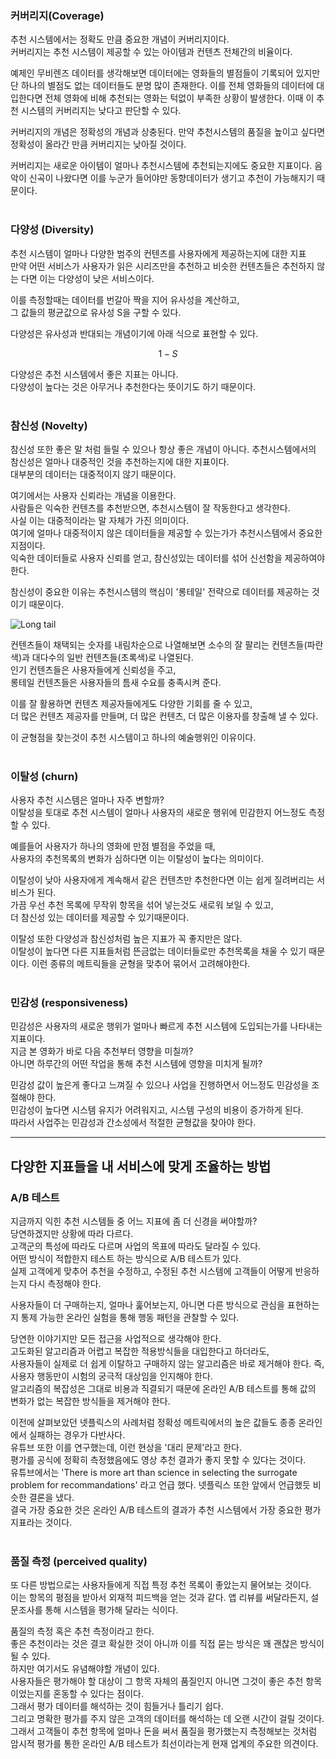 ### 커버리지(Coverage)

추천 시스템에서는 정확도 만큼 중요한 개념이 커버리지이다.  
커버리지는 추천 시스템이 제공할 수 있는 아이템과 컨텐츠 전체간의 비율이다.

예제인 무비렌즈 데이터를 생각해보면 데이터에는 영화들의 별점들이 기록되어 있지만 단 하나의 별점도 없는 데이터들도 분명 많이 존재한다. 이를 전체 영화들의 데이터에 대입한다면 전체 영화에 비해 추천되는 영화는 턱없이 부족한 상황이 발생한다. 이때 이 추천 시스템의 커버리지는 낮다고 판단할 수 있다.

커버리지의 개념은 정확성의 개념과 상충된다.
만약 추천시스템의 품질을 높이고 싶다면 정확성이 올라간 만큼 커버리지는 낮아질 것이다.

커버리지는 새로운 아이템이 얼마나 추천시스템에 추천되는지에도 중요한 지표이다.
음악이 신곡이 나왔다면 이를 누군가 들어야만 동향데이터가 생기고 추천이 가능해지기 때문이다.  
<br />

### 다양성 (Diversity)

추천 시스템이 얼마나 다양한 범주의 컨텐츠를 사용자에게 제공하는지에 대한 지표  
만약 어떤 서비스가 사용자가 읽은 시리즈만을 추천하고 비슷한 컨텐츠들은 추천하지 않는 다면 이는 다양성이 낮은 서비스이다.

이를 측정할때는 데이터를 번갈아 짝을 지어 유사성을 계산하고,  
그 값들의 평균값으로 유사성 S을 구할 수 있다.

다양성은 유사성과 반대되는 개념이기에 아래 식으로 표현할 수 있다.

$$
    1-{S}
$$

다양성은 추천 시스템에서 좋은 지표는 아니다.  
다양성이 높다는 것은 아무거나 추천한다는 뜻이기도 하기 때문이다.  
<br />

### 참신성 (Novelty)

참신성 또한 좋은 말 처럼 들릴 수 있으나 항상 좋은 개념이 아니다.
추천시스템에서의 참신성은 얼마나 대중적인 것을 추천하는지에 대한 지표이다.  
대부분의 데이터는 대중적이지 않기 때문이다.

여기에서는 사용자 신뢰라는 개념을 이용한다.  
사람들은 익숙한 컨텐츠를 추천받으면, 추천시스템이 잘 작동한다고 생각한다.  
사실 이는 대중적이라는 말 자체가 가진 의미이다.  
여기에 얼마나 대중적이지 않은 데이터들을 제공할 수 있는가가 추천시스템에서 중요한 지점이다.  
익숙한 데이터들로 사용자 신뢰를 얻고, 참신성있는 데이터를 섞어 신선함을 제공하여야 한다.

참신성이 중요한 이유는 추천시스템의 핵심이 '롱테일' 전략으로 데이터를 제공하는 것 이기 때문이다.

![Long tail](https://eumericano.s3.ap-northeast-2.amazonaws.com/dev/longtail.png "Long tail")

컨텐츠들이 채택되는 숫자를 내림차순으로 나열해보면
소수의 잘 팔리는 컨텐츠들(파란색)과 대다수의 일반 컨텐츠들(초록색)로 나열된다.  
인기 컨텐츠들은 사용자들에게 신뢰성을 주고,  
롱테일 컨텐츠들은 사용자들의 틈새 수요를 충족시켜 준다.

이를 잘 활용하면 컨텐츠 제공자들에게도 다양한 기회를 줄 수 있고,  
더 많은 컨텐츠 제공자를 만들며, 더 많은 컨텐츠, 더 많은 이용자를 창출해 낼 수 있다.

이 균형점을 찾는것이 추천 시스템이고 하나의 예술행위인 이유이다.  
<br />

### 이탈성 (churn)

사용자 추천 시스템은 얼마나 자주 변할까?  
이탈성을 토대로 추천 시스템이 얼마나 사용자의 새로운 행위에 민감한지
어느정도 측정 할 수 있다.

예를들어 사용자가 하나의 영화에 만점 별점을 주었을 때,  
사용자의 추천목록의 변화가 심하다면 이는 이탈성이 높다는 의미이다.

이탈성이 낮아 사용자에게 계속해서 같은 컨텐츠만 추천한다면 이는 쉽게 질려버리는 서비스가 된다.  
가끔 우선 추천 목록에 무작위 항목을 섞어 넣는것도 새로워 보일 수 있고,  
더 참신성 있는 데이터를 제공할 수 있기때문이다.

이탈성 또한 다양성과 참신성처럼 높은 지표가 꼭 좋지만은 않다.  
이탈성이 높다면 다른 지표들처럼 뜬금없는 데이터들로만 추천목록을 채울 수 있기 때문이다.
이런 종류의 메트릭들을 균형을 맞추어 묶어서 고려해야한다.  
<br />

### 민감성 (responsiveness)

민감성은 사용자의 새로운 행위가 얼마나 빠르게 추천 시스템에 도입되는가를 나타내는 지표이다.  
지금 본 영화가 바로 다음 추천부터 영향을 미칠까?  
아니면 하루간의 어떤 작업을 통해 추천 시스템에 영향을 미치게 될까?

민감성 값이 높은게 좋다고 느껴질 수 있으나 사업을 진행하면서 어느정도 민감성을 조절해야 한다.  
민감성이 높다면 시스템 유지가 어려워지고, 시스템 구성의 비용이 증가하게 된다.  
따라서 사업주는 민감성과 간소성에서 적절한 균형값을 찾아야 한다.

---

## 다양한 지표들을 내 서비스에 맞게 조율하는 방법

### A/B 테스트

지금까지 익힌 추천 시스템들 중 어느 지표에 좀 더 신경을 써야할까?  
당연하겠지만 상황에 따라 다르다.  
고객군의 특성에 따라도 다르며 사업의 목표에 따라도 달라질 수 있다.  
어떤 방식이 적합한지 테스트 하는 방식으로 A/B 테스트가 있다.  
실제 고객에게 맞추어 추천을 수정하고, 수정된 추천 시스템에 고객들이 어떻게 반응하는지 다시 측정해야 한다.

사용자들이 더 구매하는지, 얼마나 훑어보는지, 아니면 다른 방식으로 관심을 표현하는지 통제 가능한 온라인 실험을 통해 행동 패턴을 관찰할 수 있다.

당연한 이야기지만 모든 접근을 사업적으로 생각해야 한다.  
고도화된 알고리즘과 어렵고 복잡한 적용방식들을 대입한다고 하더라도,  
사용자들이 실제로 더 쉽게 이탈하고 구매하지 않는 알고리즘은 바로 제거해야 한다. 즉, 사용자 행동만이 시험의 궁극적 대상임을 인지해야 한다.  
알고리즘의 복잡성은 그대로 비용과 직결되기 때문에 온라인 A/B 테스트를 통해 값의 변화가 없는 복잡한 방식들을 제거해야 한다.

이전에 살펴보았던 넷플릭스의 사례처럼 정확성 메트릭에서의 높은 값들도 종종 온라인에서 실패하는 경우가 다반사다.  
유튜브 또한 이를 연구했는데, 이런 현상을 '대리 문제'라고 한다.  
평가를 공식에 정확히 측정했음에도 영상 추천 결과가 좋지 못할 수 있다는 것이다.  
유튜브에서는 'There is more art than science in selecting the surrogate problem for recommandations' 라고 언급 했다.
넷플릭스 또한 앞에서 언급했듯 비슷한 결론을 냈다.  
결국 가장 중요한 것은 온라인 A/B 테스트의 결과가 추천 시스템에서 가장 중요한 평가 지표라는 것이다.  
<br />

### 품질 측정 (perceived quality)

또 다른 방법으로는 사용자들에게 직접 특정 추천 목록이 좋았는지 물어보는 것이다.  
이는 항목의 평점을 받아서 외재적 피드백을 얻는 것과 같다. 앱 리뷰를 써달라든지, 설문조사를 통해 시스템을 평가해 달라는 식이다.

품질의 측정 혹은 추천 측정이라고 한다.  
좋은 추천이라는 것은 결코 확실한 것이 아니까 이를 직접 묻는 방식은 꽤 괜찮은 방식이 될 수 있다.  
하지만 여기서도 유념해야할 개념이 있다.  
사용자들은 평가해야 할 대상이 그 항목 자체의 품질인지 아니면 그것이 좋은 추천 항목이었는지를 혼동할 수 있다는 점이다.  
그래서 평가 데이터를 해석하는 것이 힘들거나 틀리기 쉽다.  
그리고 명확한 평가를 주지 않은 고객의 데이터를 해석하는 데 오랜 시간이 걸릴 것이다.  
그래서 고객들이 추천 항목에 얼마나 돈을 써서 품질을 평가했는지 측정해보는 것처럼 암시적 평가를 통한 온라인 A/B 테스트가 최선이라는게 현재 업계의 주요한 의견이다.
